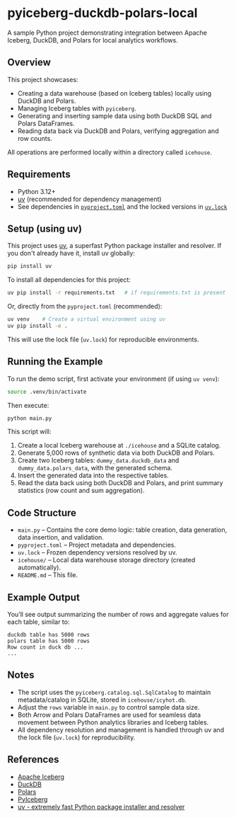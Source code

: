 # pyiceberg-duckdb-polars-local

A sample Python project demonstrating integration between Apache Iceberg, DuckDB, and Polars for local analytics workflows.

## Overview

This project showcases:

- Creating a data warehouse (based on Iceberg tables) locally using DuckDB and Polars.
- Managing Iceberg tables with `pyiceberg`.
- Generating and inserting sample data using both DuckDB SQL and Polars DataFrames.
- Reading data back via DuckDB and Polars, verifying aggregation and row counts.

All operations are performed locally within a directory called `icehouse`.

## Requirements

- Python 3.12+
- [uv](https://github.com/astral-sh/uv) (recommended for dependency management)
- See dependencies in [`pyproject.toml`](./pyproject.toml) and the locked versions in [`uv.lock`](./uv.lock)

## Setup (using uv)

This project uses [uv](https://github.com/astral-sh/uv), a superfast Python package installer and resolver. If you don't already have it, install uv globally:

```bash
pip install uv
```

To install all dependencies for this project:

```bash
uv pip install -r requirements.txt   # if requirements.txt is present
```

Or, directly from the `pyproject.toml` (recommended):

```bash
uv venv    # Create a virtual environment using uv
uv pip install -e .
```

This will use the lock file (`uv.lock`) for reproducible environments.

## Running the Example

To run the demo script, first activate your environment (if using `uv venv`):

```bash
source .venv/bin/activate
```

Then execute:

```bash
python main.py
```

This script will:

1. Create a local Iceberg warehouse at `./icehouse` and a SQLite catalog.
2. Generate 5,000 rows of synthetic data via both DuckDB and Polars.
3. Create two Iceberg tables: `dummy_data.duckdb_data` and `dummy_data.polars_data`, with the generated schema.
4. Insert the generated data into the respective tables.
5. Read the data back using both DuckDB and Polars, and print summary statistics (row count and sum aggregation).

## Code Structure

- `main.py` – Contains the core demo logic: table creation, data generation, data insertion, and validation.
- `pyproject.toml` – Project metadata and dependencies.
- `uv.lock` – Frozen dependency versions resolved by uv.
- `icehouse/` – Local data warehouse storage directory (created automatically).
- `README.md` – This file.

## Example Output

You’ll see output summarizing the number of rows and aggregate values for each table, similar to:

```
duckdb table has 5000 rows
polars table has 5000 rows
Row count in duck db ...
...
```

## Notes

- The script uses the `pyiceberg.catalog.sql.SqlCatalog` to maintain metadata/catalog in SQLite, stored in `icehouse/icyhot.db`.
- Adjust the `rows` variable in `main.py` to control sample data size.
- Both Arrow and Polars DataFrames are used for seamless data movement between Python analytics libraries and Iceberg tables.
- All dependency resolution and management is handled through uv and the lock file (`uv.lock`) for reproducibility.

## References

- [Apache Iceberg](https://iceberg.apache.org/)
- [DuckDB](https://duckdb.org/)
- [Polars](https://pola.rs/)
- [PyIceberg](https://py.iceberg.apache.org/)
- [uv - extremely fast Python package installer and resolver](https://github.com/astral-sh/uv)
